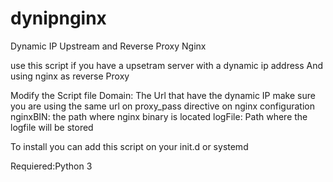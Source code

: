 # dynipnginx
Dynamic IP Upstream and Reverse Proxy Nginx

use this script if you have a upsetram server with a dynamic ip address
And using nginx as reverse Proxy

Modify the Script file
Domain: The Url that have the dynamic IP make sure you are using the same url on proxy_pass directive on nginx configuration
nginxBIN: the path where nginx binary is located
logFile: Path where the logfile will be stored

To install you can add this script on your init.d or systemd

Requiered:Python 3
